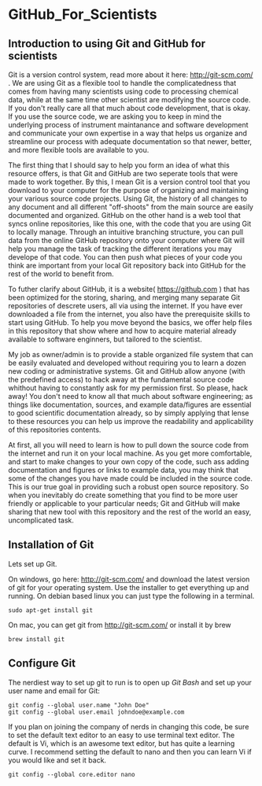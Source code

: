 GitHub_For_Scientists
=============================

Introduction to using Git and GitHub for scientists
----------------------------------------

Git is a version control system, read more about it here: http://git-scm.com/ . We are using Git as a flexible tool to handle the complicatedness that comes from having many scientists using code to processing chemical data, while at the same time other scientist are modifying the source code. If you don't really care all that much about code development, that is okay. If you use the source code, we are asking you to keep in mind the underlying process of instrument maintanance and software development and communicate your own expertise in a way that helps us organize and streamline our process with adequate documentation so that newer, better, and more flexible tools are available to you.

The first thing that I should say to help you form an idea of what this resource offers, is that Git and GitHub are two seperate tools that were made to work together. By this, I mean Git is a version control tool that you download to your computer for the purpose of organizing and maintaining your various source code projects. Using Git, the history of all changes to any document and all different "off-shoots" from the main source are easily documented and organized. GitHub on the other hand is a web tool that syncs online repositories, like this one, with the code that you are using Git to locally manage. Through an intuitive branching structure, you can pull data from the online GitHub repository onto your computer where Git will help you manage the task of tracking the different iterations you may develope of that code. You can then push what pieces of your code you think are important from your local Git repository back into GitHub for the rest of the world to benefit from.

To futher clarify about GitHub, it is a website( https://github.com ) that has been optimized for the storing, sharing, and merging many separate Git repositories of descrete users, all via using the internet. If you have ever downloaded a file from the internet, you also have the  prerequisite skills to start using GitHub. To help you move beyond the basics, we offer help files in this repository that show where and how to acquire material already available to software enginners, but tailored to the scientist.

My job as owner/admin is to provide a stable organized file system that can be easily evaluated and developed without requiring you to learn a dozen new coding or administrative systems. Git and GitHub allow anyone (with the predefined access) to hack away at the fundamental source code whithout having to constantly ask for my permission first. So please, hack away! You don't need to know all that much about software engineering; as things like documentation, sources, and example data/figures are essential to good scientific documentation already, so by simply applying that lense to these resources you can help us improve the readability and applicability of this repositories contents.

At first, all you will need to learn is how to pull down the source code from the internet and run it on your local machine. As you get more comfortable, and start to make changes to your own copy of the code, such ass adding documentation and figures or links to example data, you may think that some of the changes you have made could be included in the source code. This is our true goal in providing such a robust open source repository. So when you inevitably do create something that you find to be more user friendly or applicable to your particular needs; Git and GitHub will make sharing that new tool with this repository and the rest of the world an easy, uncomplicated task.

Installation of Git
-------------------

Lets set up Git.

On windows, go here: http://git-scm.com/ and download the latest version of git for your operating system. Use the installer to get everything up and running. On debian based linux you can just type the following in a terminal.

``` shell
sudo apt-get install git
```

On mac, you can get git from http://git-scm.com/ or install it by brew
``` shell
brew install git
```

Configure Git
-------------

The nerdiest way to set up git to run is to open up *Git Bash* and set up your user name and email for Git:
``` git
git config --global user.name "John Doe"
git config --global user.email johndoe@example.com
```

If you plan on joining the company of nerds in changing this code, be sure to set the default text editor to an easy to use terminal text editor. The default is Vi, which is an awesome text editor, but has quite a learning curve. I recommend setting the default to nano and then you can learn Vi if you would like and set it back.

``` git
git config --global core.editor nano
```

